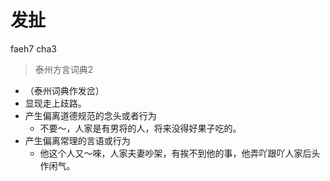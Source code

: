 # 发扯
faeh7 cha3
> 泰州方言词典2
- （泰州词典作发岔）
- 显现走上歧路。
- 产生偏离道德规范的念头或者行为
  - 不要～，人家是有男将的人，将来没得好果子吃的。
- 产生偏离常理的言语或行为
  - 他这个人又～唻，人家夫妻吵架，有挨不到他的事，他弄吖跟吖人家后头作闲气。
